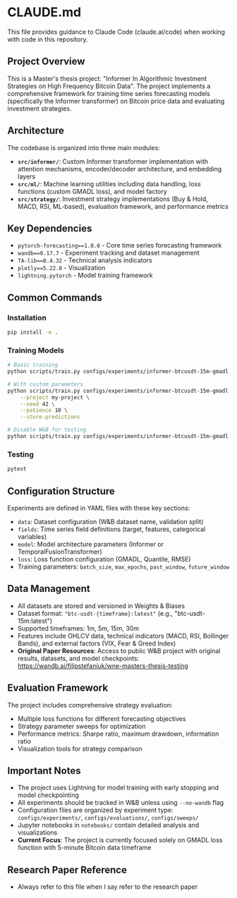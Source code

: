 # CLAUDE.md

This file provides guidance to Claude Code (claude.ai/code) when working with code in this repository.

## Project Overview

This is a Master's thesis project: "Informer In Algorithmic Investment Strategies on High Frequency Bitcoin Data". The project implements a comprehensive framework for training time series forecasting models (specifically the Informer transformer) on Bitcoin price data and evaluating investment strategies.

## Architecture

The codebase is organized into three main modules:

- **`src/informer/`**: Custom Informer transformer implementation with attention mechanisms, encoder/decoder architecture, and embedding layers
- **`src/ml/`**: Machine learning utilities including data handling, loss functions (custom GMADL loss), and model factory
- **`src/strategy/`**: Investment strategy implementations (Buy & Hold, MACD, RSI, ML-based), evaluation framework, and performance metrics

## Key Dependencies

- `pytorch-forecasting==1.0.0` - Core time series forecasting framework
- `wandb==0.17.7` - Experiment tracking and dataset management
- `TA-lib==0.4.32` - Technical analysis indicators
- `plotly==5.22.0` - Visualization
- `lightning.pytorch` - Model training framework

## Common Commands

### Installation
```bash
pip install -e .
```

### Training Models
```bash
# Basic training
python scripts/train.py configs/experiments/informer-btcusdt-15m-gmadl.yaml

# With custom parameters
python scripts/train.py configs/experiments/informer-btcusdt-15m-gmadl.yaml \
    --project my-project \
    --seed 42 \
    --patience 10 \
    --store-predictions

# Disable W&B for testing
python scripts/train.py configs/experiments/informer-btcusdt-15m-gmadl.yaml --no-wandb
```

### Testing
```bash
pytest
```

## Configuration Structure

Experiments are defined in YAML files with these key sections:
- `data`: Dataset configuration (W&B dataset name, validation split)
- `fields`: Time series field definitions (target, features, categorical variables)
- `model`: Model architecture parameters (Informer or TemporalFusionTransformer)
- `loss`: Loss function configuration (GMADL, Quantile, RMSE)
- Training parameters: `batch_size`, `max_epochs`, `past_window`, `future_window`

## Data Management

- All datasets are stored and versioned in Weights & Biases
- Dataset format: `"btc-usdt-{timeframe}:latest"` (e.g., "btc-usdt-15m:latest")
- Supported timeframes: 1m, 5m, 15m, 30m
- Features include OHLCV data, technical indicators (MACD, RSI, Bollinger Bands), and external factors (VIX, Fear & Greed Index)
- **Original Paper Resources**: Access to public W&B project with original results, datasets, and model checkpoints: https://wandb.ai/filipstefaniuk/wne-masters-thesis-testing

## Evaluation Framework

The project includes comprehensive strategy evaluation:
- Multiple loss functions for different forecasting objectives
- Strategy parameter sweeps for optimization
- Performance metrics: Sharpe ratio, maximum drawdown, information ratio
- Visualization tools for strategy comparison

## Important Notes

- The project uses Lightning for model training with early stopping and model checkpointing
- All experiments should be tracked in W&B unless using `--no-wandb` flag
- Configuration files are organized by experiment type: `configs/experiments/`, `configs/evaluations/`, `configs/sweeps/`
- Jupyter notebooks in `notebooks/` contain detailed analysis and visualizations
- **Current Focus**: The project is currently focused solely on GMADL loss function with 5-minute Bitcoin data timeframe

## Research Paper Reference

- Always refer to this file when I say refer to the research paper